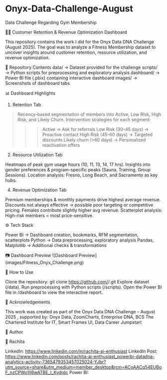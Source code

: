 # Onyx-Data-Challenge-August
Data Challenge Regarding Gym Membership


🏋️‍♂️ Customer Retention & Revenue Optimization Dashboard

This repository contains the work I did for the Onyx Data DNA Challenge (August 2025).
The goal was to analyze a Fitness Membership dataset to uncover insights around customer retention, resource utilization, and revenue optimization.

📂 Repository Contents
data/ → Dataset provided for the challenge
scripts/ → Python scripts for preprocessing and exploratory analysis
dashboard/ → Power BI file (.pbix) containing interactive dashboard
images/ → Screenshots of dashboard tabs

📊 Dashboard Highlights

1. Retention Tab

>Recency-based segmentation of members into Active, Low Risk, High Risk, and Likely Churn.
>Intervention strategies for each segment:
>>>Active → Ask for referrals
>>>Low Risk (30–45 days) → Proactive contact
>>>High Risk (45–60 days) → Targeted discounts
>>>Likely churn (>60 days) → Personalized reactivation offers

2. Resource Utilization Tab
   
Heatmaps of peak gym usage hours (10, 11, 13, 14, 17 hrs).
Insights into gender preferences & program-specific peaks (Sauna, Training, Group Sessions).
Location analysis: Fresno, Long Beach, and Sacramento as key hubs.

4. Revenue Optimization Tab

Premium memberships & monthly payments drive highest average revenue.
Discounts not always effective → possible poor targeting or competitive pricing.
Females contribute slightly higher avg revenue.
Scatterplot analysis: High-risk members = most price-sensitive.

⚙️ Tech Stack

Power BI → Dashboard creation, bookmarks, RFM segmentation, scatterplots
Python → Data preprocessing, exploratory analysis
Pandas, Matplotlib → Additional checks & transformations

📷 Dashboard Preview ![Dashboard Preview] (images/Fitness_Onyx_Challenge.png)

🚀 How to Use

Clone the repository: git clone https://github.com/<your-username>/<repo-name>.git
Explore dataset (/data).
Run preprocessing with Python scripts (/scripts).
Open the Power BI file in /dashboard to view the interactive report.

🙏 Acknowledgements

This work was created as part of the Onyx Data DNA Challenge – August 2025
, supported by:
Onyx Data, ZoomCharts, Enterprise DNA, BCS The Chartered Institute for IT,
Smart Frames UI, Data Career Jumpstart

📌 Author

👤 Rachita

LinkedIn: https://www.linkedin.com/in/rachita-ai-enthusiast
LinkedIn Post: https://www.linkedin.com/posts/rachita-ai-enthusiast_powerbi-datadna-analytics-activity-7365479353457025024-YJbr?utm_source=share&utm_medium=member_desktop&rcm=ACoAACq54EUBoF_nzCPWo1lI6wATBE_l_Kydrdc
Power BI: 

